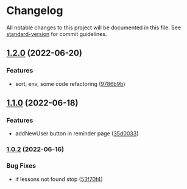 # Changelog

All notable changes to this project will be documented in this file. See [standard-version](https://github.com/conventional-changelog/standard-version) for commit guidelines.

## [1.2.0](https://github.com/thesiv95/sababot-admin-fe/compare/v1.1.0...v1.2.0) (2022-06-20)


### Features

* sort, env, some code refactoring ([9786b9b](https://github.com/thesiv95/sababot-admin-fe/commit/9786b9bdeb4f88d5482c1b64140e56f0c9c27402))

## [1.1.0](https://github.com/thesiv95/sababot-admin-fe/compare/v1.0.2...v1.1.0) (2022-06-18)


### Features

* addNewUser button in reminder page ([35d0033](https://github.com/thesiv95/sababot-admin-fe/commit/35d0033a9997236a21fc2fca2b43422d6fb4364a))

### [1.0.2](https://github.com/thesiv95/sababot-admin-fe/compare/v1.0.1...v1.0.2) (2022-06-16)


### Bug Fixes

* if lessons not found stop ([53f70f4](https://github.com/thesiv95/sababot-admin-fe/commit/53f70f4961ba39eb88500c9934c2b295cd9f3723))
